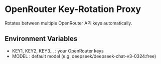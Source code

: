 # OpenRouter Key-Rotation Proxy

Rotates between multiple OpenRouter API keys automatically.

## Environment Variables
- KEY1, KEY2, KEY3... : your OpenRouter keys
- MODEL : default model (e.g. deepseek/deepseek-chat-v3-0324:free)